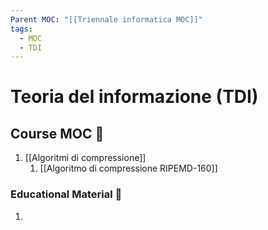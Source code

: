 ```yaml
---
Parent MOC: "[[Triennale informatica MOC]]"
tags:
  - MOC
  - TDI
---
```

# Teoria del informazione (TDI)

## Course MOC  📒
1. [[Algoritmi di compressione]]
	1. [[Algoritmo di compressione RIPEMD-160]]



### Educational Material 🧱
1. 
